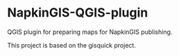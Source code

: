 # NapkinGIS-QGIS-plugin

QGIS plugin for preparing maps for NapkinGIS publishing.

This project is based on the gisquick project.
